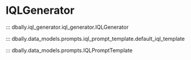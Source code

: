 # IQLGenerator

::: dbally.iql_generator.iql_generator.IQLGenerator

::: dbally.data_models.prompts.iql_prompt_template.default_iql_template

::: dbally.data_models.prompts.IQLPromptTemplate


